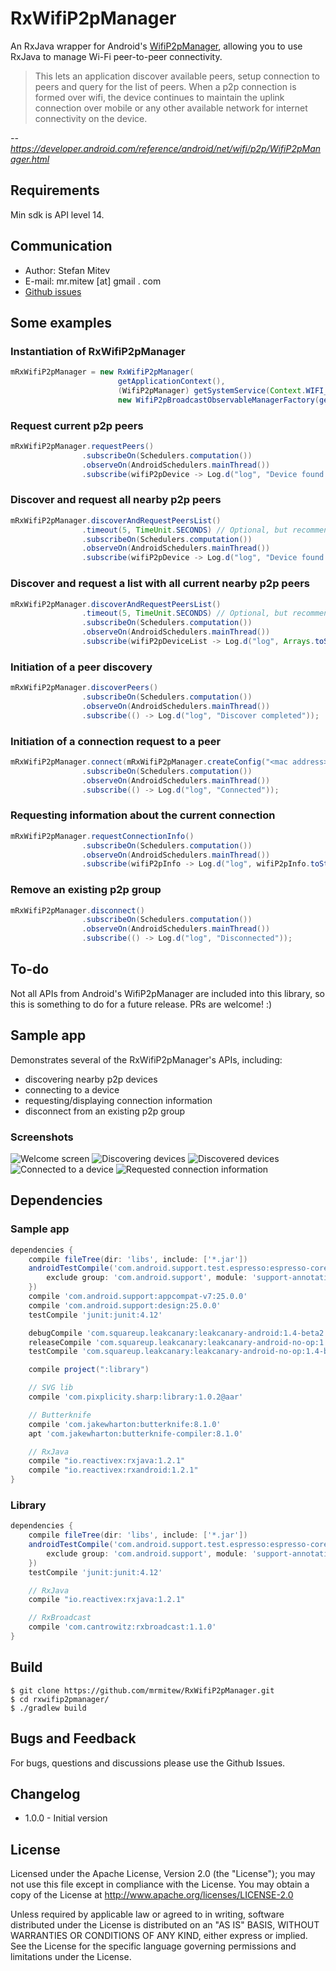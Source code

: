 RxWifiP2pManager
===========================

An RxJava wrapper for Android's [WifiP2pManager](https://developer.android.com/reference/android/net/wifi/p2p/WifiP2pManager.html), allowing you to use RxJava to manage Wi-Fi peer-to-peer connectivity. 

>This lets an application discover available peers, setup connection to peers and query for the list of peers. When a p2p connection is formed over wifi, the device continues to maintain the uplink connection over mobile or any other available network for internet connectivity on the device.

*-- https://developer.android.com/reference/android/net/wifi/p2p/WifiP2pManager.html*

## Requirements
Min sdk is API level 14.

## Communication
* Author: Stefan Mitev
* E-mail: mr.mitew [at] gmail . com
* [Github issues](https://github.com/mrmitew/RxWifiP2pManager/issues)

## Some examples
### Instantiation of RxWifiP2pManager
```java
mRxWifiP2pManager = new RxWifiP2pManager(
                        getApplicationContext(),
                        (WifiP2pManager) getSystemService(Context.WIFI_P2P_SERVICE),
                        new WifiP2pBroadcastObservableManagerFactory(getApplicationContext()));
```
### Request current p2p peers
```java
mRxWifiP2pManager.requestPeers()
                .subscribeOn(Schedulers.computation())
                .observeOn(AndroidSchedulers.mainThread())
                .subscribe(wifiP2pDevice -> Log.d("log", "Device found: " + wifiP2pDevice.deviceName));
```
### Discover and request all nearby p2p peers
```java
mRxWifiP2pManager.discoverAndRequestPeersList()
                .timeout(5, TimeUnit.SECONDS) // Optional, but recommended
                .subscribeOn(Schedulers.computation())
                .observeOn(AndroidSchedulers.mainThread())
                .subscribe(wifiP2pDevice -> Log.d("log", "Device found: " + wifiP2pDevice.deviceName));
```
### Discover and request a list with all current nearby p2p peers
```java
mRxWifiP2pManager.discoverAndRequestPeersList()
                .timeout(5, TimeUnit.SECONDS) // Optional, but recommended
                .subscribeOn(Schedulers.computation())
                .observeOn(AndroidSchedulers.mainThread())
                .subscribe(wifiP2pDeviceList -> Log.d("log", Arrays.toString(wifiP2pDeviceList.getDeviceList().toArray())));
```
### Initiation of a peer discovery
```java
mRxWifiP2pManager.discoverPeers()
                .subscribeOn(Schedulers.computation())
                .observeOn(AndroidSchedulers.mainThread())
                .subscribe(() -> Log.d("log", "Discover completed"));
```

### Initiation of a connection request to a peer
```java
mRxWifiP2pManager.connect(mRxWifiP2pManager.createConfig("<mac address>", WpsInfo.PBC))
                .subscribeOn(Schedulers.computation())
                .observeOn(AndroidSchedulers.mainThread())
                .subscribe(() -> Log.d("log", "Connected"));
```
### Requesting information about the current connection
```java
mRxWifiP2pManager.requestConnectionInfo()
                .subscribeOn(Schedulers.computation())
                .observeOn(AndroidSchedulers.mainThread())
                .subscribe(wifiP2pInfo -> Log.d("log", wifiP2pInfo.toString()));
```
### Remove an existing p2p group
```java
mRxWifiP2pManager.disconnect()
                .subscribeOn(Schedulers.computation())
                .observeOn(AndroidSchedulers.mainThread())
                .subscribe(() -> Log.d("log", "Disconnected"));
```

## To-do
Not all APIs from Android's WifiP2pManager are included into this library, so this is something to do for a future release. PRs are welcome! :)

## Sample app
Demonstrates several of the RxWifiP2pManager's APIs, including:

* discovering nearby p2p devices
* connecting to a device
* requesting/displaying connection information
* disconnect from an existing p2p group

### Screenshots

![Welcome screen](https://github.com/mrmitew/RxWifiP2pManager/blob/master/app/design/welcome.png) ![Discovering devices](https://github.com/mrmitew/RxWifiP2pManager/blob/master/app/design/discovering.png) ![Discovered devices](https://github.com/mrmitew/RxWifiP2pManager/blob/master/app/design/discovered-devices.png)
![Connected to a device](https://github.com/mrmitew/RxWifiP2pManager/blob/master/app/design/connected.png) ![Requested connection information](https://github.com/mrmitew/RxWifiP2pManager/blob/master/app/design/requsted-connection-info.png)
## Dependencies
### Sample app

```groovy
dependencies {
    compile fileTree(dir: 'libs', include: ['*.jar'])
    androidTestCompile('com.android.support.test.espresso:espresso-core:2.2.2', {
        exclude group: 'com.android.support', module: 'support-annotations'
    })
    compile 'com.android.support:appcompat-v7:25.0.0'
    compile 'com.android.support:design:25.0.0'
    testCompile 'junit:junit:4.12'

    debugCompile 'com.squareup.leakcanary:leakcanary-android:1.4-beta2'
    releaseCompile 'com.squareup.leakcanary:leakcanary-android-no-op:1.4-beta2'
    testCompile 'com.squareup.leakcanary:leakcanary-android-no-op:1.4-beta2'

    compile project(":library")

    // SVG lib
    compile 'com.pixplicity.sharp:library:1.0.2@aar'

    // Butterknife
    compile 'com.jakewharton:butterknife:8.1.0'
    apt 'com.jakewharton:butterknife-compiler:8.1.0'

    // RxJava
    compile "io.reactivex:rxjava:1.2.1"
    compile "io.reactivex:rxandroid:1.2.1"
}
```

### Library
```groovy
dependencies {
    compile fileTree(dir: 'libs', include: ['*.jar'])
    androidTestCompile('com.android.support.test.espresso:espresso-core:2.2.2', {
        exclude group: 'com.android.support', module: 'support-annotations'
    })
    testCompile 'junit:junit:4.12'

    // RxJava
    compile "io.reactivex:rxjava:1.2.1"

    // RxBroadcast
    compile 'com.cantrowitz:rxbroadcast:1.1.0'
}
```

## Build
```shell
$ git clone https://github.com/mrmitew/RxWifiP2pManager.git
$ cd rxwifip2pmanager/
$ ./gradlew build
```

## Bugs and Feedback
For bugs, questions and discussions please use the Github Issues.

## Changelog
* 1.0.0 - Initial version

## License
Licensed under the Apache License, Version 2.0 (the "License"); you may not use this file except in compliance with the License. You may obtain a copy of the License at http://www.apache.org/licenses/LICENSE-2.0

Unless required by applicable law or agreed to in writing, software distributed under the License is distributed on an "AS IS" BASIS, WITHOUT WARRANTIES OR CONDITIONS OF ANY KIND, either express or implied. See the License for the specific language governing permissions and limitations under the License.
